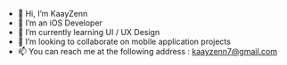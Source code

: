 - 👋 Hi, I’m KaayZenn
- 👀 I’m an iOS Developer
- 🌱 I’m currently learning UI / UX Design
- 💞️ I’m looking to collaborate on mobile application projects
- 📫 You can reach me at the following address : kaayzenn7@gmail.com

<!---
KaayZenn0/KaayZenn0 is a ✨ special ✨ repository because its `README.md` (this file) appears on your GitHub profile.
You can click the Preview link to take a look at your changes.
--->
